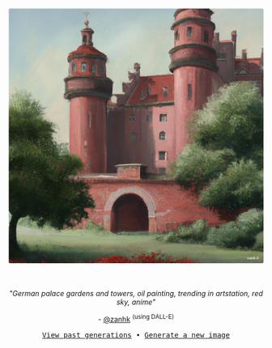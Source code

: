 
<div align="center">
  <a href="https://zank.it" target="_blank"><img src="https://raw.githubusercontent.com/zanhk/zanhk/main/images/112.png" width="1024px"></a>
  <br>
  <br>
  <br>
  <p class="has-text-grey"><i>"German palace gardens and towers, oil painting, trending in artstation, red sky, anime"</i></p>
  <p class="has-text-grey"> - <a href="https://github.com/zanhk" target="_blank">@zanhk</a> <sup>(using DALL-E)</sup></p>
  <p><samp><a href="https://github.com/zanhk/zanhk/tree/main/images">View past generations</a>  •  <a href="https://github.com/zanhk/zanhk/discussions/new?category=prompt">Generate a new image</a></samp></p>
</div>